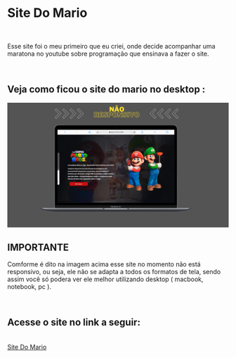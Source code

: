 <h1>Site Do Mario</h1>
<br>

<p>Esse site foi o meu primeiro que eu criei, onde decide acompanhar uma maratona no youtube sobre programação que ensinava a fazer o site. </p>
<br>
<h2>Veja como ficou o site do mario no desktop :</h2>

<img src="https://github.com/Yuripujol/Site-Do-Mario/blob/main/site%20do%20mario%20em%20desktop.png?raw=true"/>
<br>

<h2>IMPORTANTE</h2>
<p>  Comforme é dito na imagem acima esse site no momento não está responsivo, ou seja, ele não se adapta a todos os formatos de tela, sendo assim você só podera ver ele melhor utilizando desktop ( macbook, notebook, pc ).</p>
<br>
<h2>Acesse o site no link a seguir:</h2>
<br>
<a href="https://yuripujol.github.io/Site-Do-Mario/">Site Do Mario</a>



